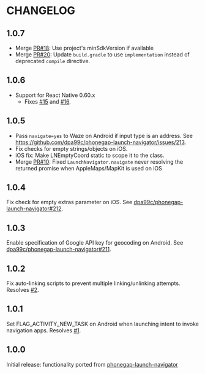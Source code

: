 # CHANGELOG
## 1.0.7
- Merge [PR#18](https://github.com/dpa99c/react-native-launch-navigator/pull/18): Use project's minSdkVersion if available
- Merge [PR#20](https://github.com/dpa99c/react-native-launch-navigator/pull/20): Update `build.gradle` to use `implementation` instead of deprecated `compile` directive.

## 1.0.6
- Support for React Native 0.60.x
    - Fixes [#15](https://github.com/dpa99c/react-native-launch-navigator/issues/15) and [#16](https://github.com/dpa99c/react-native-launch-navigator/issues/16).

## 1.0.5
- Pass `navigate=yes` to Waze on Android if input type is an address. See https://github.com/dpa99c/phonegap-launch-navigator/issues/213.
- Fix checks for empty strings/objects on iOS.
- iOS fix: Make LNEmptyCoord static to scope it to the class.
- Merge [PR#10](https://github.com/dpa99c/react-native-launch-navigator/pull/10): Fixed `LaunchNavigator.navigate` never resolving the returned promise when AppleMaps/MapKit is used on iOS

## 1.0.4
Fix check for empty extras parameter on iOS. See [dpa99c/phonegap-launch-navigator#212](https://github.com/dpa99c/phonegap-launch-navigator/issues/212).

## 1.0.3
Enable specification of Google API key for geocoding on Android. See [dpa99c/phonegap-launch-navigator#211](https://github.com/dpa99c/phonegap-launch-navigator/issues/211).

## 1.0.2
Fix auto-linking scripts to prevent multiple linking/unlinking attempts. Resolves [#2](https://github.com/dpa99c/react-native-launch-navigator/issues/2).

## 1.0.1
Set FLAG_ACTIVITY_NEW_TASK on Android when launching intent to invoke navigation apps. Resolves [#1](https://github.com/dpa99c/react-native-launch-navigator/issues/1).

## 1.0.0
Initial release: functionality ported from [phonegap-launch-navigator](https://github.com/dpa99c/phonegap-launch-navigator)

